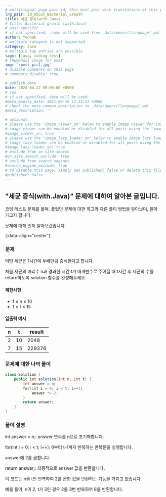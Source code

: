 ```yaml
---
# multilingual page pair id, this must pair with translations of this page. (This name must be unique)
lng_pair: id_About_Bacterial_Growth
title: 세균 증식(with.Java)
# title: Bacterial growth (with.Java)
# post specific
# if not specified, .name will be used from _data/owner/[language].yml
author: Yeonuk
# multiple category is not supported
category: Java
# multiple tag entries are possible
tags: [java, coding test]
# thumbnail image for post
img: ":post_pic1.jpg"
# disable comments on this page
# comments_disable: true

# publish date
date: 2024-04-22 09:00:00 +0900
# seo
# if not specified, date will be used.
#meta_modify_date: 2021-08-10 11:32:53 +0900
# check the meta_common_description in _data/owner/[language].yml
#meta_description: ""

# optional
# please use the "image_viewer_on" below to enable image viewer for individual pages or posts (_posts/ or [language]/_posts folders).
# image viewer can be enabled or disabled for all posts using the "image_viewer_posts: true" setting in _data/conf/main.yml.
#image_viewer_on: true
# please use the "image_lazy_loader_on" below to enable image lazy loader for individual pages or posts (_posts/ or [language]/_posts folders).
# image lazy loader can be enabled or disabled for all posts using the "image_lazy_loader_posts: true" setting in _data/conf/main.yml.
#image_lazy_loader_on: true
# exclude from on site search
#on_site_search_exclude: true
# exclude from search engines
#search_engine_exclude: true
# to disable this page, simply set published: false or delete this file
#published: false
---
```


<!-- outline-start -->

## "세균 증식(with.Java)" 문제에 대하여 알아본 글입니다.

코딩 테스트 문제를 풀며, 풀었던 문제에 대한 회고와 다른 풀이 방법을 알아보며, 알아가고자 합니다.

문제에 대해 먼저 알아보겠습니다.

{:data-align="center"}

<!-- outline-end -->

### 문제

어떤 세균은 1시간에 두배만큼 증식한다고 합니다.

처음 세균의 마리수 n과 경과한 시간 t가 매개변수로 주어질 때 t시간 후 세균의 수를 return하도록 solution 함수를 완성해주세요.

#### 제한사항

- 1 ≤ n ≤ 10
- 1 ≤ t ≤ 15

#### 입출력 예시

<!-- | n   | result |
| --- | ------ |
| 144 | 1      |
| 976 | 2      | -->

| n   | t   | result |
| --- | --- | ------ |
| 2   | 10  | 2048   |
| 7   | 15  | 229376 |

### 문제에 대한 나의 풀이

```java
class Solution {
    public int solution(int n, int t) {
        int answer = n;
        for(int i = 0; i < t; i++){
            answer *= 2;
        }
        return answer;
    }
}
```

### 풀이 설명

int answer = n;: answer 변수를 n으로 초기화합니다.

for(int i = 0; i < t; i++): 0부터 t-1까지 반복하는 반복문을 실행합니다.

answer에 2를 곱합니다.

return answer;: 최종적으로 answer 값을 반환합니다.

이 코드는 n을 t번 반복하여 2를 곱한 값을 반환하는 기능을 가지고 있습니다.

예를 들어, n이 2, t가 3인 경우 2를 3번 반복하여 8을 반환합니다.

